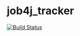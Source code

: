 # job4j_tracker
[![Build Status](https://app.travis-ci.com/SaiyaSofiaSonya/job4j_tracker.svg?branch=master)](https://app.travis-ci.com/SaiyaSofiaSonya/job4j_tracker)